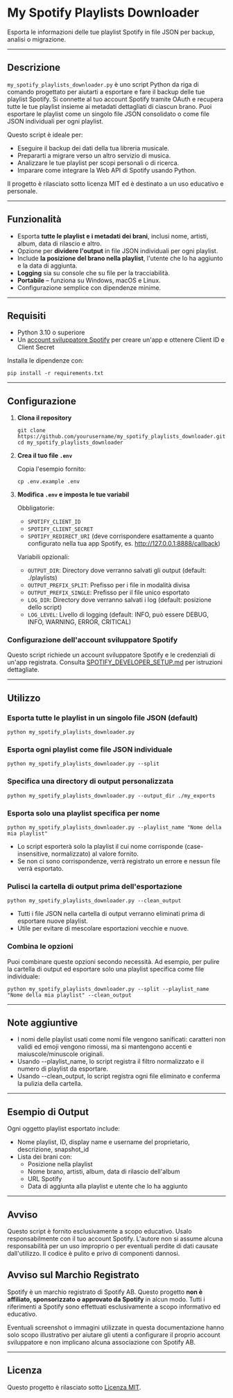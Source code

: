 # My Spotify Playlists Downloader

Esporta le informazioni delle tue playlist Spotify in file JSON per backup, analisi o migrazione.

---

## Descrizione

`my_spotify_playlists_downloader.py` è uno script Python da riga di comando progettato per aiutarti a esportare e fare
il backup delle tue playlist Spotify. Si connette al tuo account Spotify tramite OAuth e recupera tutte le tue playlist
insieme ai metadati dettagliati di ciascun brano. Puoi esportare le playlist come un singolo file JSON consolidato o
come file JSON individuali per ogni playlist.

Questo script è ideale per:

- Eseguire il backup dei dati della tua libreria musicale.
- Prepararti a migrare verso un altro servizio di musica.
- Analizzare le tue playlist per scopi personali o di ricerca.
- Imparare come integrare la Web API di Spotify usando Python.

Il progetto è rilasciato sotto licenza MIT ed è destinato a un uso educativo e personale.

---

## Funzionalità

- Esporta **tutte le playlist e i metadati dei brani**, inclusi nome, artisti, album, data di rilascio e altro.
- Opzione per **dividere l'output** in file JSON individuali per ogni playlist.
- Include **la posizione del brano nella playlist**, l'utente che lo ha aggiunto e la data di aggiunta.
- **Logging** sia su console che su file per la tracciabilità.
- **Portabile** – funziona su Windows, macOS e Linux.
- Configurazione semplice con dipendenze minime.

---

## Requisiti

- Python 3.10 o superiore
- Un [account sviluppatore Spotify](SPOTIFY_DEVELOPER_SETUP.md) per creare un'app e ottenere Client ID e Client Secret

Installa le dipendenze con:

```shell
pip install -r requirements.txt
```

---

## Configurazione

1. **Clona il repository**

    ```shell
    git clone https://github.com/yourusername/my_spotify_playlists_downloader.git
    cd my_spotify_playlists_downloader
    ```

2. **Crea il tuo file `.env`**

   Copia l'esempio fornito:

    ```shell
    cp .env.example .env
    ```

3. **Modifica `.env` e imposta le tue variabil**

   Obbligatorie:

    - `SPOTIFY_CLIENT_ID`
    - `SPOTIFY_CLIENT_SECRET`
    - `SPOTIFY_REDIRECT_URI` (deve corrispondere esattamente a quanto configurato nella tua app Spotify,
      es. <http://127.0.0.1:8888/callback>)

   Variabili opzionali:

    - `OUTPUT_DIR`: Directory dove verranno salvati gli output (default: ./playlists)
    - `OUTPUT_PREFIX_SPLIT`: Prefisso per i file in modalità divisa
    - `OUTPUT_PREFIX_SINGLE`: Prefisso per il file unico esportato
    - `LOG_DIR`: Directory dove verranno salvati i log (default: posizione dello script)
    - `LOG_LEVEL`: Livello di logging (default: INFO, può essere DEBUG, INFO, WARNING, ERROR, CRITICAL)

### Configurazione dell'account sviluppatore Spotify

Questo script richiede un account sviluppatore Spotify e le credenziali di un'app registrata.
Consulta [SPOTIFY_DEVELOPER_SETUP.md](SPOTIFY_DEVELOPER_SETUP.md) per istruzioni dettagliate.

---

## Utilizzo

### Esporta tutte le playlist in un singolo file JSON (default)

```shell
python my_spotify_playlists_downloader.py
```

### Esporta ogni playlist come file JSON individuale

```shell
python my_spotify_playlists_downloader.py --split
```

### Specifica una directory di output personalizzata

```shell
python my_spotify_playlists_downloader.py --output_dir ./my_exports
```

### Esporta solo una playlist specifica per nome

```shell
python my_spotify_playlists_downloader.py --playlist_name "Nome della mia playlist"
```

- Lo script esporterà solo la playlist il cui nome corrisponde (case-insensitive, normalizzato) al valore fornito.
- Se non ci sono corrispondenze, verrà registrato un errore e nessun file verrà esportato.

### Pulisci la cartella di output prima dell'esportazione

```shell
python my_spotify_playlists_downloader.py --clean_output
```

- Tutti i file JSON nella cartella di output verranno eliminati prima di esportare nuove playlist.
- Utile per evitare di mescolare esportazioni vecchie e nuove.

### Combina le opzioni

Puoi combinare queste opzioni secondo necessità. Ad esempio, per pulire la cartella di output ed esportare solo una
playlist specifica come file individuale:

```shell
python my_spotify_playlists_downloader.py --split --playlist_name "Nome della mia playlist" --clean_output
```

---

## Note aggiuntive

- I nomi delle playlist usati come nomi file vengono sanificati: caratteri non validi ed emoji vengono rimossi, ma si
  mantengono accenti e maiuscole/minuscole originali.
- Usando --playlist_name, lo script registra il filtro normalizzato e il numero di playlist da esportare.
- Usando --clean_output, lo script registra ogni file eliminato e conferma la pulizia della cartella.

---

## Esempio di Output

Ogni oggetto playlist esportato include:

- Nome playlist, ID, display name e username del proprietario, descrizione, snapshot_id
- Lista dei brani con:
  - Posizione nella playlist
  - Nome brano, artisti, album, data di rilascio dell'album
  - URL Spotify
  - Data di aggiunta alla playlist e utente che lo ha aggiunto

---

## Avviso

Questo script è fornito esclusivamente a scopo educativo.
Usalo responsabilmente con il tuo account Spotify.
L'autore non si assume alcuna responsabilità per un uso improprio o per eventuali perdite di dati causate dall'utilizzo.
Il codice è pulito e privo di componenti dannosi.

## Avviso sul Marchio Registrato

Spotify è un marchio registrato di Spotify AB.
Questo progetto **non è affiliato, sponsorizzato o approvato da Spotify** in alcun modo.
Tutti i riferimenti a Spotify sono effettuati esclusivamente a scopo informativo ed educativo.

Eventuali screenshot o immagini utilizzate in questa documentazione hanno solo scopo illustrativo per aiutare gli utenti
a configurare il proprio account sviluppatore e non implicano alcuna associazione con Spotify AB.

---

## Licenza

Questo progetto è rilasciato sotto [Licenza MIT](../../LICENSE).
